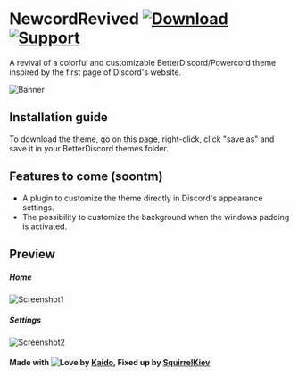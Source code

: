 # NewcordRevived [![Download][download-badge]][download-link] [![Support][support-badge]][support-link]

[download-badge]: https://raw.githubusercontent.com/SquirrelKiev/NewcordRevived/main/icons/github/download.svg
[support-badge]: https://raw.githubusercontent.com/SquirrelKiev/NewcordRevived/main/icons/github/support.svg
[download-link]: https://raw.githubusercontent.com/SquirrelKiev/NewcordRevived/main/src/newcord.theme.css
[support-link]: https://github.com/SquirrelKiev/NewcordRevived/issues

A revival of a colorful and customizable BetterDiscord/Powercord theme inspired by the first page of Discord's website.

![Banner](https://raw.githubusercontent.com/SquirrelKiev/NewcordRevived/main/icons/github/NewcordBanner.png)

## Installation guide

To download the theme, go on this [page][download-link], right-click, click "save as" and save it in your BetterDiscord themes folder.

## Features to come (soontm)

-   A plugin to customize the theme directly in Discord's appearance settings.
-   The possibility to customize the background when the windows padding is activated.

## Preview

##### Home

![Screenshot1](https://github.com/SquirrelKiev/NewcordRevived/blob/main/icons/github/NewcordHome.png)

##### Settings

![Screenshot2](https://github.com/SquirrelKiev/NewcordRevived/blob/main/icons/github/NewcordSettings.png)

#### **Made with ![Love](https://raw.githubusercontent.com/SquirrelKiev/NewcordRevived/main/icons/github/heart.svg) by [Kaido](https://github.com/kaiidoo), Fixed up by [SquirrelKiev](https://github.com/SquirrelKiev)**
